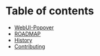 # Table of contents

* [WebUI-Popover](README.md)
* [ROADMAP](roadmap.md)
* [History](history.md)
* [Contributing](contributing.md)

